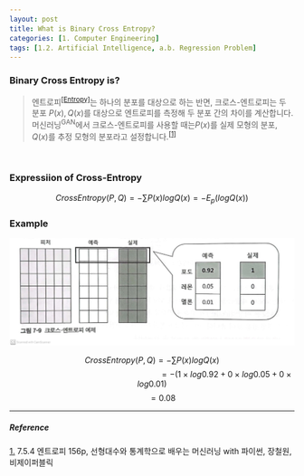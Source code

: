 ```yaml
---
layout: post
title: What is Binary Cross Entropy?
categories: [1. Computer Engineering]
tags: [1.2. Artificial Intelligence, a.b. Regression Problem]
---
```


### Binary Cross Entropy is?
    
> 엔트로피<sup><a href="https://maizer2.github.io/1.%20computer%20engineering/2.%20mathematics/2022/05/13/Entropy-of-machine-learning.html#footnote_1_2">[Entropy]</a></sup>는 하나의 분포를 대상으로 하는 반면, 크로스-엔트로피는 두 분포 $P(x), Q(x)$를 대상으로 엔트로피를 측정해 두 분포 간의 차이를 계산합니다. 머신러닝<sup>GAN</sup>에서 크로스-엔트로피를 사용할 때는$P(x)$를 실제 모형의 분포, $Q(x)$를 추정 모형의 분포라고 설정합니다.<sup><a href="#footnote_1_1" name="footnote_1_2">[1]</a></sup>


<br/>

### **Expressiion of Cross-Entropy**

$$CrossEntropy(P, Q) = -\sum P(x)logQ(x) = -E_{p}(logQ(x))$$

### Example

![Cross-Entropy-Example](https://raw.githubusercontent.com/maizer2/gitblog_img/main/img/1.%20Computer%20Engineering/1.2.%20Artificial%20Intelligence/2022-05-15-Cross-Entropy/Cross-Entropy-Example.jpg)

$$CrossEntropy(P, Q) = -\sum P(x)logQ(x)$$
$$ \;\;\;\;\;\;\;\;\;\;\;\;\;\;\;\;\;\;\;\;\;\;\;\;\;\;\;\;\;\;\;\;\;\;\;\;\;\;\;\;\;\;\;\;\;\;\;\;\;\;\;\;\;\;\;\;\;\;\;\;\;\;\;\;\;\;\;\;\;\;\;\;\;\;\;= -(1 \times log0.92 \; + \; 0 \times log 0.05 \; + \; 0 \times log 0.01)$$
$$ \;\;\;\;\;\;\;\;\;\;= 0.08 $$

---

##### Reference

<a href="#footnote_1_2" name="footnote_1_1">1.</a> 7.5.4 엔트로피 156p, 선형대수와 통계학으로 배우는 머신러닝 with 파이썬, 장철원, 비제이퍼블릭